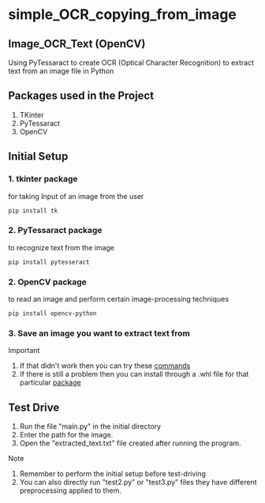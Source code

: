 # simple_OCR_copying_from_image
## Image_OCR_Text (OpenCV)

Using PyTessaract to create OCR (Optical Character Recognition) to extract text from an image file in Python 

## Packages used in the Project 
1. TKinter
2. PyTessaract
3. OpenCV


## Initial Setup 
### 1. tkinter package 
for taking Input of an image from the user
```
pip install tk
```
### 2. PyTessaract package
to recognize text from the image
```
pip install pytesseract
```
### 2. OpenCV package
to read an image and perform certain image-processing techniques
```
pip install opencv-python
```
### 3. Save an image you want to extract text from 


> [!IMPORTANT]
> 1. If that didn't work then you can try these [commands](https://pip.pypa.io/en/stable/user_guide/)
> 2. If there is still a problem then you can install through a .whl file for that particular [package](https://www.w3docs.com/snippets/python/how-do-i-install-a-python-package-with-a-whl-file.html) 

## Test Drive 

1. Run the file "main.py" in the initial directory
2. Enter the path for the image.
3. Open the "extracted_text.txt" file created after running the program.

> [!NOTE]
> 1. Remember to perform the initial setup before test-driving
> 2. You can also directly run "test2.py" or "test3.py" files they have different preprocessing applied to them.




